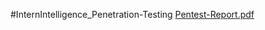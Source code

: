#InternIntelligence_Penetration-Testing
[Pentest-Report.pdf](https://github.com/user-attachments/files/17439656/Pentest-Report.pdf)
